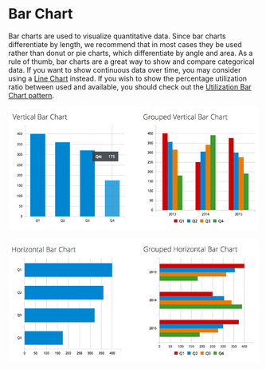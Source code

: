 # Bar Chart

Bar charts are used to visualize quantitative data. Since bar charts differentiate by length, we recommend that in most cases they be used rather than donut or pie charts, which differentiate by angle and area. As a rule of thumb, bar charts are a great way to show and compare categorical data. If you want to show continuous data over time, you may consider using a [Line Chart](http://www.patternfly.org/pattern-library/data-visualization/line-chart/#/api) instead. If you wish to show the percentage utilization ratio between used and available, you should check out the [Utilization Bar Chart pattern](https://www.patternfly.org/pattern-library/data-visualization/utilization-bar-chart).

![#vertical-bar-charts](img/vertical-bar-charts.png)

![#horizontal-bar-chart](img/horizontal-bar-charts.png)
